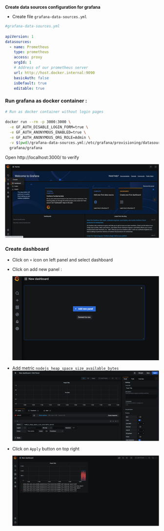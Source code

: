 

**Create data sources configuration for grafana** 

- Create file `grafana-data-sources.yml`

```yaml
#grafana-data-sources.yml

apiVersion: 1
datasources:
  - name: Prometheus
    type: prometheus
    access: proxy
    orgId: 1
    # Address of our prometheus server 
    url: http://host.docker.internal:9090
    basicAuth: false
    isDefault: true
    editable: true
```



### Run grafana as docker container : 

```bash
# Run as docker container without login pages

docker run --rm -p 3000:3000 \
  -e GF_AUTH_DISABLE_LOGIN_FORM=true \
  -e GF_AUTH_ANONYMOUS_ENABLED=true \
  -e GF_AUTH_ANONYMOUS_ORG_ROLE=Admin \
  -v $(pwd)/grafana-data-sources.yml:/etc/grafana/provisioning/datasources/datasources.yml \
  grafana/grafana
```

Open http://localhost:3000/ to verify 

![image-20210124153131004](docs/images/image-20210124153131004.png)





### Create dashboard

- Click on `+` icon on left panel and select dashboard

- Click on add new panel : 

  ![image-20210124153214907](docs/images/image-20210124153214907.png)



- Add metric `nodejs_heap_space_size_available_bytes`
	![image-20210124153337364](docs/images/image-20210124153337364.png)



- Click on `Apply` button on top right

  ![image-20210124153449077](docs/images/image-20210124153449077.png)

